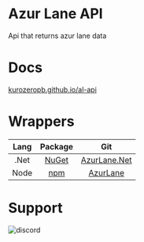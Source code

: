 # Azur Lane API
Api that returns azur lane data

# Docs
[kurozeropb.github.io/al-api](https://kurozeropb.github.io/al-api/)

# Wrappers
| Lang | Package                                                 | Git                                                        |
|:----:|:-------------------------------------------------------:|:----------------------------------------------------------:|
| .Net | [NuGet](https://www.nuget.org/packages/AzurLane.Net/)   | [AzurLane.Net](https://github.com/KurozeroPB/AzurLane.Net) |
| Node | [npm](https://www.npmjs.com/package/azurlane)           | [AzurLane](https://github.com/KurozeroPB/AzurLane)         |

# Support
![discord](https://discordapp.com/api/v6/guilds/240059867744698368/widget.png?style=banner2)